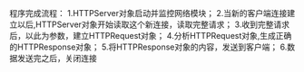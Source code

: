 
程序完成流程：
1.HTTPServer对象启动并监控网络模块；
2.当新的客户端连接建立以后,HTTPServer对象开始读取这个新连接，读取完整请求；
3.收到完整请求后，以此为参数，建立HTTPRequest对象；
4.分析HTTPRequest对象,生成正确的HTTPResponse对象；
5.将HTTPResponse对象的内容，发送到客户端；
6.数据发送完之后，关闭连接


